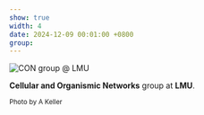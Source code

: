 ```yaml
---
show: true
width: 4
date: 2024-12-09 00:01:00 +0800
group:
---
```

<div>
  <img data-src="{{ 'assets/images/photos/CON_groupm.jpg' | relative_url }}" class="lazy w-100 rounded" 
    src="{{ '/assets/images/empty_300x200.png' | relative_url }}" data-toggle="tooltip" data-placement="top" title="CON group @ LMU">
  <div class="card-body">
    <p class="card-text">
      <strong>Cellular and Organismic Networks</strong> group at <strong>LMU</strong>.
    </p>
    <p><small>Photo by A Keller</small></p>
  </div>
</div>
